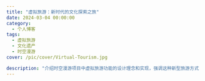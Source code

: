 ```yaml
---
title: "虚拟旅游：新时代的文化探索之旅"
date: 2024-03-04 00:00:00
category:
  - 个人博客
tags:
  - 虚拟旅游
  - 文化遗产
  - 时空漫游
cover: /pic/cover/Virtual-Tourism.jpg

description: "介绍时空漫游项目中虚拟旅游功能的设计理念和实现，强调这种新型旅游方式如何使文化遗产更加生动和可接近。"
---
```


